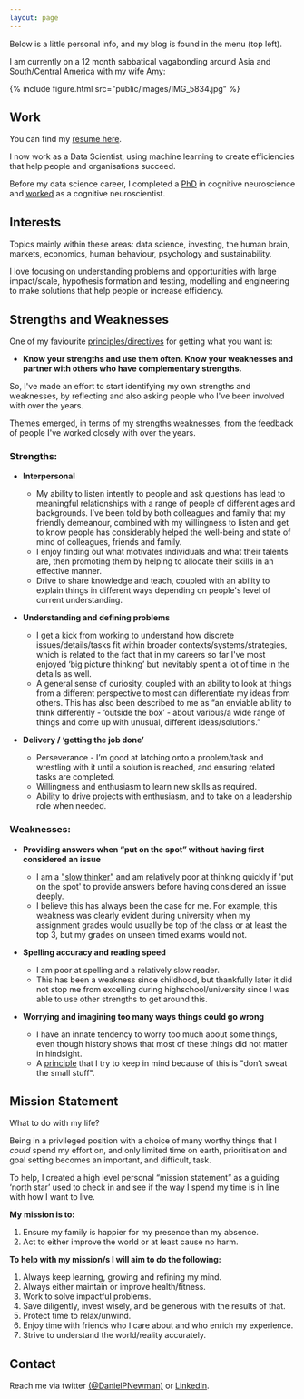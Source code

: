 ```yaml
---
layout: page
---
```


Below is a little personal info, and my blog is found in the menu (top left).

I am currently on a 12 month sabbatical vagabonding around Asia and South/Central America with my wife [Amy][2]:

{% include figure.html src="public/images/IMG_5834.jpg" %}

## Work

You can find my [resume here][7].

I now work as a Data Scientist, using machine learning to create efficiencies that help people and organisations succeed.

Before my data science career, I completed a [PhD][1] in cognitive neuroscience and [worked][1] as a cognitive neuroscientist.

## Interests

Topics mainly within these areas: data science, investing, the human brain, markets, economics, human behaviour, psychology and sustainability. 

I love focusing on understanding problems and opportunities with large impact/scale, hypothesis formation and testing, modelling and engineering to make solutions that help people or increase efficiency. 

## Strengths and Weaknesses 

One of my faviourite [principles/directives][5] for getting what you want is:
 
- **Know your strengths and use them often. Know your weaknesses and partner with others who have complementary strengths.**  

So, I've made an effort to start identifying my own strengths and weaknesses, by reflecting and also asking people who I've been involved with over the years. 

Themes emerged, in terms of my strengths weaknesses, from the feedback of people I've worked closely with over the years.

### Strengths:

- **Interpersonal**

	- My ability to listen intently to people and ask questions has lead to meaningful relationships with a range of people of different ages and backgrounds. I’ve been told by both colleagues and family that my friendly demeanour, combined with my willingness to listen and get to know people has considerably helped the well-being and state of mind of colleagues, friends and family. 
	- I enjoy finding out what motivates individuals and what their talents are, then promoting them by helping to allocate their skills in an effective manner.
	- Drive to share knowledge and teach, coupled with an ability to explain things in different ways depending on people's level of current understanding. 

- **Understanding and defining problems**

	- I get a kick from working to understand how discrete issues/details/tasks fit within  broader contexts/systems/strategies, which is related to the fact that in my careers so far I've most enjoyed ‘big picture thinking’ but inevitably spent a lot of time in the details as well. 
	- A general sense of curiosity, coupled with an ability to look at things from a different perspective to most can differentiate my ideas from others. This has also been described to me as “an enviable ability to think differently 	- ‘outside the box’ - about various/a wide range of things and come up with unusual, different ideas/solutions.”


- **Delivery / ‘getting the job done’**

	- Perseverance - I’m good at latching onto a problem/task and wrestling with it until a solution is reached, and ensuring related tasks are completed.
	- Willingness and enthusiasm to learn new skills as required. 
	- Ability to drive projects with enthusiasm, and to take on a leadership role when needed.


### Weaknesses:

 - **Providing answers when “put on the spot” without having first considered an issue**

	- I am a ["slow thinker"][6] and am relatively poor at thinking quickly if 'put on the spot' to provide answers before having considered an issue deeply. 
	- I believe this has always been the case for me. For example, this weakness was clearly evident during university when my assignment grades would usually be top of the class or at least the top 3, but my grades on unseen timed exams would not. 

- **Spelling accuracy and reading speed**

	- I am poor at spelling and a relatively slow reader. 
	- This has been a weakness since childhood, but thankfully later it did not stop me from excelling during highschool/university since I was able to use other strengths to get around this.


- **Worrying and imagining too many ways things could go wrong**  
 
	- I have an innate tendency to worry too much about some things, even though history shows that most of these things did not matter in hindsight.
	- A [principle][5] that I try to keep in mind because of this is "don’t sweat the small stuff". 

## Mission Statement

What to do with my life? 

Being in a privileged position with a choice of many worthy things that I *could* spend my effort on, and only limited time on earth, prioritisation and goal setting becomes an important, and difficult, task.  

To help, I created a high level personal “mission statement” as a guiding ‘north star’ used to check in and see if the way I spend my time is in line with how I want to live.

**My mission is to:**

1. Ensure my family is happier for my presence than my absence.
2. Act to either improve the world or at least cause no harm.

**To help with my mission/s I will aim to do the following:**

1. Always keep learning, growing and refining my mind.
2. Always either maintain or improve health/fitness.
3. Work to solve impactful problems.
4. Save diligently, invest wisely, and be generous with the results of that.
5. Protect time to relax/unwind. 
6. Enjoy time with friends who I care about and who enrich my experience.
7. Strive to understand the world/reality accurately.


## Contact
Reach me via twitter [(@DanielPNewman)][3] or [LinkedIn][4].

[1]: https://dpnewman.com/publications/
[2]: https://amyquinton.github.io/
[3]: https://twitter.com/DanielPNewman
[4]: https://www.linkedin.com/in/daniel-newman-5a237b66/
[5]: https://dpnewman.com/principles/
[6]: https://sivers.org/slow
[7]: https://app.enhancv.com/share/652ce7cf?utm_medium=growth&utm_campaign=share-resume&utm_source=dynamic